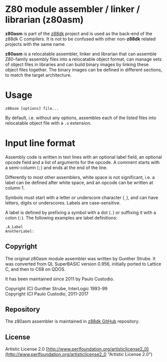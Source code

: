 # Z80 module assembler / linker / librarian (z80asm)

**z80asm** is part of the [z88dk](http://www.z88dk.org/) project and is used as the back-end of the z88dk C compilers. It is not to be confused with other non-**z88dk** related projects with the same name.

**z80asm** is a relocatable assembler, linker and librarian that can assemble Z80-family assembly files into a relocatable object format, can manage sets of object files in libraries and can build binary images by linking these object files together. The binary images can be defined in different sections, to match the target architecture.

# Usage

```
z80asm [options] file...
```

By default, i.e. without any options, assembles each of the listed files into relocatable object file with a ```.o``` extension.

# Input line format

Assembly code is written in text lines with an optional label field, an optional opcode field and a list of arguments for the opcode. A comment starts with a semi-column (```;```) and ends at the end of the line.

Differently to most other assemblers, white space is not significant, i.e. a label can be defined after white space, and an opcode can be written at column 1.

Symbols must start with a letter or underscore character (```_```), and can have letters, digits or underscores. Labels are case-sensitive.

A label is defined by prefixing a symbol with a dot (```.```) or suffixing it with a colon (```:```). The following examples are label definitions:

```.A_Label```  
```AnotherLabel:```  

## Copyright

The original z80asm module assembler was written by Gunther Strube. 
It was converted from QL SuperBASIC version 0.956, initially ported to Lattice C,
and then to C68 on QDOS.

It has been maintained since 2011 by Paulo Custodio.

Copyright (C) Gunther Strube, InterLogic 1993-99  
Copyright (C) Paulo Custodio, 2011-2017

## Repository

The z80asm assembler is maintained in [z88dk GitHub](https://github.com/z88dk/z88dk/tree/master/src/z80asm) repository.

## License

Artistic License 2.0 [http://www.perlfoundation.org/artisticlicense2_0](http://www.perlfoundation.org/artisticlicense2_0 "Artistic License 2.0")
